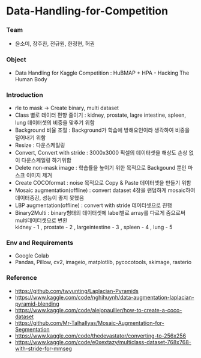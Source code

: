 # Data-Handling-for-Competition
### Team
* 윤소미, 장주찬, 전규원, 한정현, 허권
### Object
* Data Handling for Kaggle Competition : HuBMAP + HPA - Hacking The Human Body
### Introduction
* rle to mask -> Create binary, multi dataset
* Class 별로 데이터 편향 줄이기 : kidney, prostate, lagre intestine, spleen, lung 데이터셋의
비중을 맞추기 위함
* Background 비율 조절 : Background가 학습에 방해요인이라 생각하여 비중을 덜어내기 위함
* Resize : 다운스케일링
* Convert, Convert with stride : 3000x3000 픽셀의 데이터셋을 해상도 손상 없이 다운스케일링 하기위함
* Delete non-mask image : 학습률을 높이기 위한 목적으로 Backgound 뿐인 마스크 이미지 제거
* Create COCOformat : noise 목적으로 Copy & Paste 데이터셋을 만들기 위함
* Mosaic augmentation(offline) : convert dataset 4장을 랜덤하게 mosaic하여 데이터증강, 성능이 좋지 못했음
* LBP augmentation(offline) : convert with stride 데이터셋으로 진행
* Binary2Multi : binary형태의 데이터셋에 label별로 array를 다르게 줌으로써 multi데이터셋으로 변환   
kidney - 1 , prostate - 2 , largeintestine - 3 , spleen - 4 , lung - 5
### Env and Requirements
* Google Colab
* Pandas, Pillow, cv2, imageio, matplotlib, pycocotools, skimage, rasterio
### Reference
* https://github.com/twyunting/Laplacian-Pyramids
* https://www.kaggle.com/code/nghihuynh/data-augmentation-laplacian-pyramid-blending
* https://www.kaggle.com/code/alejopaullier/how-to-create-a-coco-dataset
* https://github.com/Mr-TalhaIlyas/Mosaic-Augmentation-for-Segmentation
* https://www.kaggle.com/code/thedevastator/converting-to-256x256
* https://www.kaggle.com/code/e0xextazy/multiclass-dataset-768x768-with-stride-for-mmseg
